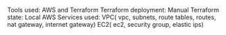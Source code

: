 Tools used: AWS and Terraform
Terraform deployment: Manual
Terraform state: Local
AWS Services used: VPC( vpc, subnets, route tables, routes, nat gateway, internet gateway) EC2( ec2, security group, elastic ips)

